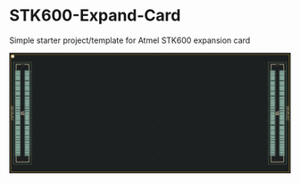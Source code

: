 # STK600-Expand-Card
Simple starter project/template for Atmel STK600 expansion card

<a><img src="expand-pcb.png" width="800"/></a>
